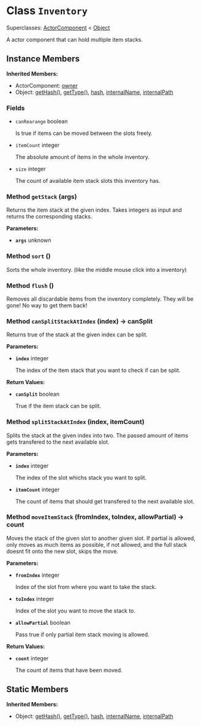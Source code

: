 # Class <code>Inventory</code>

Superclasses: <a href="ActorComponent.md">ActorComponent</a> < <a href="Object.md">Object</a>

A actor component that can hold multiple item stacks.
## Instance Members
<b>Inherited Members:</b>
- ActorComponent: <a href="ActorComponent.md#user-content-owner">owner</a>
- Object: <a href="Object.md#user-content-get-hash">getHash()</a>, <a href="Object.md#user-content-get-type">getType()</a>, <a href="Object.md#user-content-hash">hash</a>, <a href="Object.md#user-content-internal-name">internalName</a>, <a href="Object.md#user-content-internal-path">internalPath</a>
### Fields
- <code id="can-rearange">canRearange</code> boolean

  Is true if items can be moved between the slots freely.
- <code id="item-count">itemCount</code> integer

  The absolute amount of items in the whole inventory.
- <code id="size">size</code> integer

  The count of available item stack slots this inventory has.
### Method <code id="get-stack">getStack</code> (args)
Returns the item stack at the given index.
Takes integers as input and returns the corresponding stacks.

<b>Parameters:</b>

- <code><b>args</b></code> unknown

  

### Method <code id="sort">sort</code> ()
Sorts the whole inventory. (like the middle mouse click into a inventory)


### Method <code id="flush">flush</code> ()
Removes all discardable items from the inventory completely. They will be gone! No way to get them back!


### Method <code id="can-split-stack-at-index">canSplitStackAtIndex</code> (index) → canSplit
Returns true of the stack at the given index can be split.

<b>Parameters:</b>

- <code><b>index</b></code> integer

  The index of the item stack that you want to check if can be split.

<b>Return Values:</b>

- <code><b>canSplit</b></code> boolean

  True if the item stack can be split.
### Method <code id="split-stack-at-index">splitStackAtIndex</code> (index, itemCount)
Splits the stack at the given index into two. The passed amount of items gets transfered to the next available slot.

<b>Parameters:</b>

- <code><b>index</b></code> integer

  The index of the slot whichs stack you want to split.
- <code><b>itemCount</b></code> integer

  The count of items that should get transfered to the next available slot.

### Method <code id="move-item-stack">moveItemStack</code> (fromIndex, toIndex, allowPartial) → count
Moves the stack of the given slot to another given slot. If partial is allowed, only moves as much items as possible, if not allowed, and the full stack doesnt fit onto the new slot, skips the move.

<b>Parameters:</b>

- <code><b>fromIndex</b></code> integer

  Index of the slot from where you want to take the stack.
- <code><b>toIndex</b></code> integer

  Index of the slot you want to move the stack to.
- <code><b>allowPartial</b></code> boolean

  Pass true if only partial item stack moving is allowed.

<b>Return Values:</b>

- <code><b>count</b></code> integer

  The count of items that have been moved.
## Static Members
<b>Inherited Members:</b>
- Object: <a href="Object.md#user-content-s-get-hash">getHash()</a>, <a href="Object.md#user-content-s-get-type">getType()</a>, <a href="Object.md#user-content-s-hash">hash</a>, <a href="Object.md#user-content-s-internal-name">internalName</a>, <a href="Object.md#user-content-s-internal-path">internalPath</a>